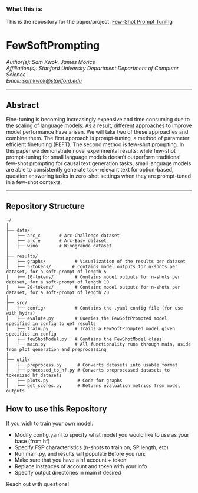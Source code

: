 ### What this is:
This is the repository for the paper/project: [Few-Shot Prompt Tuning](https://web.stanford.edu/class/archive/cs/cs224n/cs224n.1244/final-projects/JamesJMoriceSamuelEdwardKwok.pdf)
# **FewSoftPrompting**
*Author(s): Sam Kwok, James Morice*  
*Affiliation(s): Stanford University Department Department of Computer Science*  
*Email: [samkwok@stanford.edu](mailto:your.email@example.com)*  

---

## **Abstract**
Fine-tuning is becoming increasingly expensive and time consuming due to the
scaling of language models. As a result, different approaches to improve model
performance have arisen. We will take two of these approaches and combine
them. The first approach is prompt-tuning, a method of parameter efficient finetuning (PEFT). The second method is few-shot prompting. In this paper we
demonstrate novel experimental results: while few-shot prompt-tuning for small
language models doesn’t outperform traditional few-shot prompting for causal
text generation tasks, small language models are able to consistently generate
task-relevant text for option-based, question answering tasks in zero-shot settings
when they are prompt-tuned in a few-shot contexts.

---

## **Repository Structure**
```plaintext
~/
│
├── data/                 
│   ├── arc_c       # Arc-Challenge dataset
│   ├── arc_e       # Arc-Easy dataset
│   ├── wino        # Winogrande dataset
│
├── results/              
│   ├── graphs/           # Visualization of the results per dataset
│   ├── 5-tokens/        # Contains model outputs for n-shots per dataset, for a soft-prompt of length 5
│   ├── 10-tokens/        # Contains model outputs for n-shots per dataset, for a soft-prompt of length 10
│   └── 20-tokens/        # Contains model outputs for n-shots per dataset, for a soft-prompt of length 20
│
├── src/
│   ├── config/           # Contains the .yaml config file (for use with hydra)
│   ├── evalute.py        # Queries the FewSoftPrompted model specified in config to get results
│   ├── train.py          # Trains a FewSoftPrompted model given specifics in config
│   ├── fewShotModel.py   # Contains the FewShotModel class 
│   └── main.py           # All functionality runs through main, aside from plot generation and preprocessing
│
├── util/                 
│   ├── preprocess.py      # Converts datasets into usable format
│   ├── processed_to_hf.py # Converts preprocessed datasets to tokenized hf datasets
│   ├── plots.py           # Code for graphs
│   └── get_scores.py      # Returns evaluation metrics from model outputs
```
## **How to use this Repository**
If you wish to train your own model:
- Modify config.yaml to specify what model you would like to use as your base (from hf)
- Specify FSP characteristics (n-shots to train on, SP length, etc)
- Run main.py, and results will populate
Before you run:
- Make sure that you have a hf account + token
- Replace instances of account and token with your info
- Specify output directories in main if desired

Reach out with questions!
 

